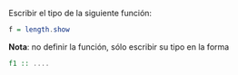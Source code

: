 Escribir el tipo de la siguiente función:

```Haskell
f = length.show 
```

**Nota**: no definir la función, sólo escribir su tipo en la forma

```Haskell
f1 :: ....
```
